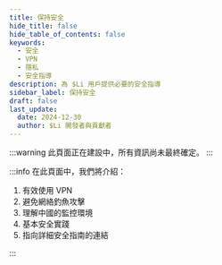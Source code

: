 ```yaml
---
title: 保持安全
hide_title: false
hide_table_of_contents: false
keywords:
  - 安全
  - VPN
  - 隱私
  - 安全指導
description: 為 $Li 用戶提供必要的安全指導
sidebar_label: 保持安全
draft: false
last_update:
  date: 2024-12-30
  author: $Li 開發者與貢獻者
---
```


:::warning
此頁面正在建設中，所有資訊尚未最終確定。
:::

:::info
在此頁面中，我們將介紹：

1. 有效使用 VPN
2. 避免網絡釣魚攻擊
3. 理解中國的監控環境
4. 基本安全實踐
5. 指向詳細安全指南的連結

:::
